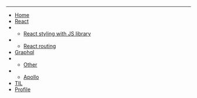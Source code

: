 <hr />

* [Home](README.md)
* [React](/react/react.md)
* * [React styling with JS library](/react/styling-with-js.md)
* * [React routing](/react/react-routing.md)
* [Graphql](/graphql/graphql.md)
* * [Other](/graphql/other.md)
* * [Apollo](/graphql/apollo.md)
*  [TIL](TIL.md)
*  [Profile](Profile.md)